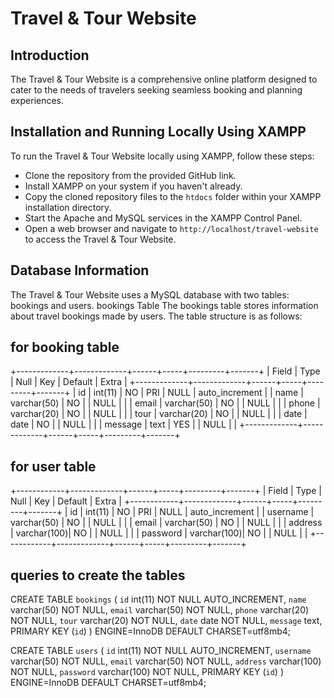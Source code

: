 # Travel & Tour Website

## Introduction
The Travel & Tour Website is a comprehensive online platform designed to cater to the needs of travelers seeking seamless booking and planning experiences.

## Installation and Running Locally Using XAMPP

To run the Travel & Tour Website locally using XAMPP, follow these steps:

- Clone the repository from the provided GitHub link.
- Install XAMPP on your system if you haven't already.
- Copy the cloned repository files to the `htdocs` folder within your XAMPP installation directory.
- Start the Apache and MySQL services in the XAMPP Control Panel.
- Open a web browser and navigate to `http://localhost/travel-website` to access the Travel & Tour Website.



## Database Information
The Travel & Tour Website uses a MySQL database with two tables: bookings and users.
bookings Table
The bookings table stores information about travel bookings made by users. The table structure is as follows:

## for booking table
+-------------+-------------+------+-----+---------+-------+
| Field       | Type        | Null | Key | Default | Extra |
+-------------+-------------+------+-----+---------+-------+
| id          | int(11)     | NO   | PRI | NULL    | auto_increment |
| name        | varchar(50) | NO   |     | NULL    |       |
| email       | varchar(50) | NO   |     | NULL    |       |
| phone       | varchar(20) | NO   |     | NULL    |       |
| tour        | varchar(20) | NO   |     | NULL    |       |
| date        | date        | NO   |     | NULL    |       |
| message     | text        | YES  |     | NULL    |       |
+-------------+-------------+------+-----+---------+-------+

## for user table
+------------+-------------+------+-----+---------+-------+
| Field      | Type        | Null | Key | Default | Extra |
+------------+-------------+------+-----+---------+-------+
| id         | int(11)     | NO   | PRI | NULL    | auto_increment |
| username   | varchar(50) | NO   |     | NULL    |       |
| email      | varchar(50) | NO   |     | NULL    |       |
| address    | varchar(100)| NO   |     | NULL    |       |
| password   | varchar(100)| NO   |     | NULL    |       |
+------------+-------------+------+-----+---------+-------+

## queries to create the tables
CREATE TABLE `bookings` (
  `id` int(11) NOT NULL AUTO_INCREMENT,
  `name` varchar(50) NOT NULL,
  `email` varchar(50) NOT NULL,
  `phone` varchar(20) NOT NULL,
  `tour` varchar(20) NOT NULL,
  `date` date NOT NULL,
  `message` text,
  PRIMARY KEY (`id`)
) ENGINE=InnoDB DEFAULT CHARSET=utf8mb4;

CREATE TABLE `users` (
  `id` int(11) NOT NULL AUTO_INCREMENT,
  `username` varchar(50) NOT NULL,
  `email` varchar(50) NOT NULL,
  `address` varchar(100) NOT NULL,
  `password` varchar(100) NOT NULL,
  PRIMARY KEY (`id`)
) ENGINE=InnoDB DEFAULT CHARSET=utf8mb4;